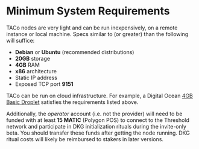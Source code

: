 # Minimum System Requirements

TACo nodes are very light and can be run inexpensively, on a remote instance or local machine. Specs similar to (or greater) than the following will suffice: &#x20;

* **Debian** or **Ubuntu** (recommended distributions)
* **20GB** storage
* **4GB** RAM
* **x86** architecture
* Static IP address
* Exposed TCP port **9151**

TACo can be run on cloud infrastructure. For example, a Digital Ocean [4GB Basic Droplet](https://www.digitalocean.com/pricing/droplets) satisfies the requirements listed above.

Additionally, the _operator_ account (i.e. not the provider) will need to be funded with at least **15 MATIC** (Polygon POS) to connect to the Threshold network and participate in DKG initialization rituals during the invite-only beta. You should transfer these funds after getting the node running. DKG ritual costs will likely be reimbursed to stakers in later versions.&#x20;
